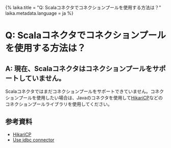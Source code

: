 {%
  laika.title = "Q: Scalaコネクタでコネクションプールを使用する方法は？"
  laika.metadata.language = ja
%}

# Q: Scalaコネクタでコネクションプールを使用する方法は？

## A: 現在、Scalaコネクタはコネクションプールをサポートしていません。

Scalaコネクタではまだコネクションプールをサポートできていません。コネクションプールを使用したい場合は、Javaのコネクタを使用して[HikariCP](https://github.com/brettwooldridge/HikariCP)などのコネクションプールライブラリを使用してください。

## 参考資料
- [HikariCP](/ja/examples/HikariCP.md)
- [Use jdbc connector](/ja/tutorial/Connection.md#jdbcコネクタの使用)
